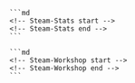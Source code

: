 	```md
	<!-- Steam-Stats start -->
	<!-- Steam-Stats end -->
	```

	```md
	<!-- Steam-Workshop start -->
	<!-- Steam-Workshop end -->
	```
